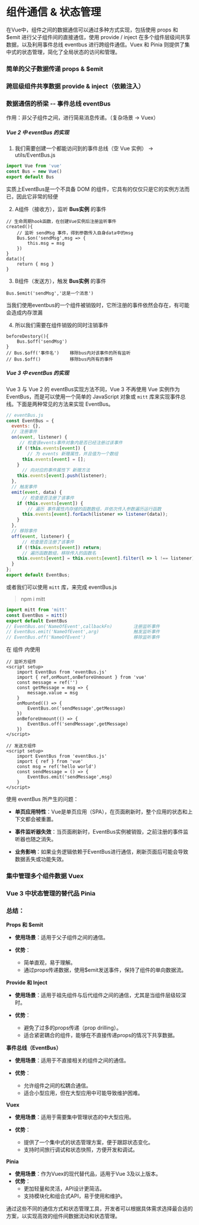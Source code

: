 # 组件通信 & 状态管理

在Vue中，组件之间的数据通信可以通过多种方式实现，包括使用 props 和 $emit 进行父子组件间的直接通信，使用 provide / inject 在多个组件层级间共享数据，以及利用事件总线 eventbus 进行跨组件通信。Vuex 和 Pinia 则提供了集中式的状态管理，简化了全局状态的访问和管理。 



### 简单的父子数据传递 props & $emit



### 跨层级组件共享数据 provide & inject（依赖注入）



### 数据通信的桥梁 -- 事件总线 eventBus

作用：非父子组件之间，进行简易消息传递。（复杂场景 → Vuex）

##### Vue 2 中 eventBus 的实现

1. 我们需要创建一个都能访问到的事件总线（空 Vue 实例） → utils/EventBus.js

```javascript
import Vue from 'vue'
const Bus = new Vue()
export default Bus
```

实质上EventBus是一个不具备 DOM 的组件，它具有的仅仅只是它的实例方法而已，因此它非常的轻便

2. A组件（接收方），监听 **Bus实例** 的事件

```vue
// 生命周期hook函数，在创建Vue实例后注册监听事件
created(){
	// 监听 sendMsg 事件，得到参数传入自身data中的msg
	Bus.$on('sendMsg',msg => {
		this.msg = msg
	})
}
data(){
	return { msg }
}
```

3. B组件（发送方），触发 **Bus实例** 的事件

```vue
Bus.$emit('sendMsg','这是一个消息')
```

当我们使用eventbus的一个组件被销毁时，它所注册的事件依然会存在，有可能会造成内存泄漏

4. 所以我们需要在组件销毁的同时注销事件

```vue
beforeDestory(){
	Bus.$off('sendMsg')
}
// Bus.$off('事件名')    移除bus内对该事件的所有监听
// Bus.$off()			移除bus内所有的事件
```



##### Vue 3 中 eventBus 的实现

Vue 3 与 Vue 2 的 eventBus实现方法不同，Vue 3 不再使用 Vue 实例作为 EventBus，而是可以使用一个简单的 JavaScript 对象或 `mitt` 库来实现事件总线。下面是两种常见的方法来实现 EventBus。

```javascript
// eventBus.js
const EventBus = {
  events: {},
  // 注册事件
  on(event, listener) {
     // 检查该events事件对象内是否已经注册过该事件
    if (!this.events[event]) {
        // 为 events 新赠属性，并且值为一个数组
      this.events[event] = [];
    }
      // 向对应的事件属性下 新赠方法
    this.events[event].push(listener);
  },
  // 触发事件
  emit(event, data) {
      // 检查是否注册了该事件
    if (this.events[event]) {
        // 遍历 事件属性内存储的函数数组，并依次传入参数遍历运行函数
      this.events[event].forEach(listener => listener(data));
    }
  },
  // 移除事件
  off(event, listener) {
      // 检查是否注册了该事件
    if (!this.events[event]) return;
      // 遍历函数数组，移除传入的函数名
    this.events[event] = this.events[event].filter(l => l !== listener);
  }
};
export default EventBus;
```

或者我们可以使用 `mitt` 库，来完成 eventBus.js

> npm i mitt

```javascript
import mitt from 'mitt'
const EventBus = mitt()
export default EventBus
// EventBus.on('NameOfEvent',callbackFn)		注册监听事件
// EventBus.emit('NameOfEvent',arg)				触发监听事件
// EventBus.off('NameOfEvent')					移除监听事件
```

在 组件 内使用

```vue
// 监听方组件
<script setup>
	import EventBus from 'eventBus.js'
    import { ref,onMount,onBeforeUnmount } from 'vue'
    const message = ref('')
    const getMessage = msg => {
		message.value = msg
    }
    onMounted(() => {
        EventBus.on('sendMessage',getMessage)
    })
    onBeforeUnmount(() => {
        EventBus.off('sendMessage',getMessage)
    })
</script>
```

```vue
// 发送方组件
<script setup>
    import EventBus from 'eventBus.js'
    import { ref } from 'vue'
    const msg = ref('hello world')
    const sendMessage = () => {
        EventBus.emit('sendMessage',msg)
    }
</script>
```



使用 eventBus 所产生的问题：

- **单页应用特性**：Vue是单页应用（SPA），在页面刷新时，整个应用的状态和上下文都会被重置。

- **事件监听器失效**：当页面刷新时，EventBus实例被销毁，之前注册的事件监听器也随之消失。

- **业务影响**：如果业务逻辑依赖于EventBus进行通信，刷新页面后可能会导致数据丢失或功能失效。



### 集中管理多个组件数据 Vuex



### Vue 3 中状态管理的替代品 Pinia



### 总结：

**Props 和 $emit**

- **使用场景**：适用于父子组件之间的通信。

- **优势**：

  - 简单直观，易于理解。
  - 通过props传递数据，使用$emit发送事件，保持了组件的单向数据流。

  

**Provide 和 Inject**

- **使用场景**：适用于祖先组件与后代组件之间的通信，尤其是当组件层级较深时。

- **优势**：

  - 避免了过多的props传递（prop drilling）。
  - 适合紧密耦合的组件，能够在不直接传递props的情况下共享数据。

  

**事件总线（EventBus）**

- **使用场景**：适用于不直接相关的组件之间的通信。

- **优势**：

  - 允许组件之间的松耦合通信。
  - 适合小型应用，但在大型应用中可能导致维护困难。

  

**Vuex**

- **使用场景**：适用于需要集中管理状态的中大型应用。

- **优势**：

  - 提供了一个集中式的状态管理方案，便于跟踪状态变化。
  - 支持时间旅行调试和状态快照，方便开发和调试。

  

**Pinia**

- **使用场景**：作为Vuex的现代替代品，适用于Vue 3及以上版本。
- **优势**：
  - 更加轻量和灵活，API设计更简洁。
  - 支持模块化和组合式API，易于使用和维护。

通过这些不同的通信方式和状态管理工具，开发者可以根据具体需求选择最合适的方案，以实现高效的组件间数据流动和状态管理。
